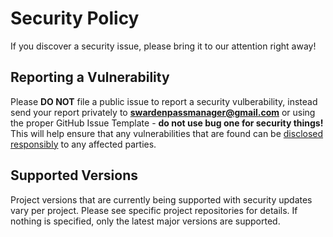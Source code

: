 # Security Policy

If you discover a security issue, please bring it to our attention right away!

## Reporting a Vulnerability

Please **DO NOT** file a public issue to report a security vulberability, instead send your report privately to **swardenpassmanager@gmail.com** or using the proper GitHub Issue Template - **do not use bug one for security things!** This will help ensure that any vulnerabilities that are found can be [disclosed responsibly](https://en.wikipedia.org/wiki/Responsible_disclosure) to any affected parties.

## Supported Versions

Project versions that are currently being supported with security updates vary per project. Please see specific project repositories for details. If nothing is specified, only the latest major versions are supported.
